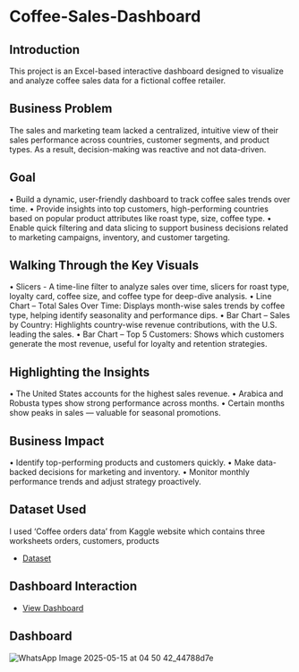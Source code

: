 # Coffee-Sales-Dashboard
## Introduction
This project is an Excel-based interactive dashboard designed to visualize and analyze coffee sales data for a fictional coffee retailer. 
## Business Problem
The sales and marketing team lacked a centralized, intuitive view of their sales performance across countries, customer segments, and product types. As a result, decision-making was reactive and not data-driven.
## Goal
•	Build a dynamic, user-friendly dashboard to track coffee sales trends over time.
•	Provide insights into top customers, high-performing countries based on popular product attributes like roast type, size, coffee type.
•	Enable quick filtering and data slicing to support business decisions related to marketing campaigns, inventory, and customer targeting.
## Walking Through the Key Visuals
•	Slicers - A time-line filter to analyze sales over time, slicers for roast type, loyalty card, coffee size, and coffee type for deep-dive analysis.
•	Line Chart – Total Sales Over Time: Displays month-wise sales trends by coffee type, helping identify seasonality and performance dips.
•	Bar Chart – Sales by Country: Highlights country-wise revenue contributions, with the U.S. leading the sales.
•	Bar Chart – Top 5 Customers: Shows which customers generate the most revenue, useful for loyalty and retention strategies.
## Highlighting the Insights
•	The United States accounts for the highest sales revenue.
•	Arabica and Robusta types show strong performance across months.
•	Certain months show peaks in sales — valuable for seasonal promotions.
## Business Impact
•	Identify top-performing products and customers quickly.
•	Make data-backed decisions for marketing and inventory.
•	Monitor monthly performance trends and adjust strategy proactively.
## Dataset Used
I used ‘Coffee orders data’ from Kaggle website which contains three worksheets orders, customers, products
- <a href="https://www.kaggle.com/datasets/mohammadkaiftahir/coffee-orders-data">Dataset</a>
## Dashboard Interaction
- <a href="https://github.com/iSanchaita/Coffee-Sales-Dashboard/blob/main/Coffee%20Sales%20Dashboard.xlsx">View Dashboard</a>
## Dashboard
![WhatsApp Image 2025-05-15 at 04 50 42_44788d7e](https://github.com/user-attachments/assets/84643fbe-64a2-43cf-b38c-ef213a4e0d40)














